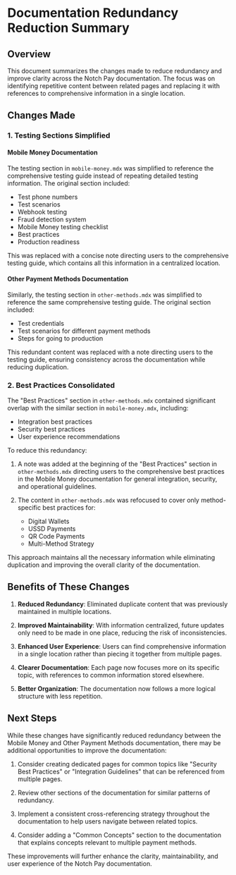# Documentation Redundancy Reduction Summary

## Overview

This document summarizes the changes made to reduce redundancy and improve clarity across the Notch Pay documentation. The focus was on identifying repetitive content between related pages and replacing it with references to comprehensive information in a single location.

## Changes Made

### 1. Testing Sections Simplified

#### Mobile Money Documentation

The testing section in `mobile-money.mdx` was simplified to reference the comprehensive testing guide instead of repeating detailed testing information. The original section included:

- Test phone numbers
- Test scenarios
- Webhook testing
- Fraud detection system
- Mobile Money testing checklist
- Best practices
- Production readiness

This was replaced with a concise note directing users to the comprehensive testing guide, which contains all this information in a centralized location.

#### Other Payment Methods Documentation

Similarly, the testing section in `other-methods.mdx` was simplified to reference the same comprehensive testing guide. The original section included:

- Test credentials
- Test scenarios for different payment methods
- Steps for going to production

This redundant content was replaced with a note directing users to the testing guide, ensuring consistency across the documentation while reducing duplication.

### 2. Best Practices Consolidated

The "Best Practices" section in `other-methods.mdx` contained significant overlap with the similar section in `mobile-money.mdx`, including:

- Integration best practices
- Security best practices
- User experience recommendations

To reduce this redundancy:

1. A note was added at the beginning of the "Best Practices" section in `other-methods.mdx` directing users to the comprehensive best practices in the Mobile Money documentation for general integration, security, and operational guidelines.

2. The content in `other-methods.mdx` was refocused to cover only method-specific best practices for:
   - Digital Wallets
   - USSD Payments
   - QR Code Payments
   - Multi-Method Strategy

This approach maintains all the necessary information while eliminating duplication and improving the overall clarity of the documentation.

## Benefits of These Changes

1. **Reduced Redundancy**: Eliminated duplicate content that was previously maintained in multiple locations.

2. **Improved Maintainability**: With information centralized, future updates only need to be made in one place, reducing the risk of inconsistencies.

3. **Enhanced User Experience**: Users can find comprehensive information in a single location rather than piecing it together from multiple pages.

4. **Clearer Documentation**: Each page now focuses more on its specific topic, with references to common information stored elsewhere.

5. **Better Organization**: The documentation now follows a more logical structure with less repetition.

## Next Steps

While these changes have significantly reduced redundancy between the Mobile Money and Other Payment Methods documentation, there may be additional opportunities to improve the documentation:

1. Consider creating dedicated pages for common topics like "Security Best Practices" or "Integration Guidelines" that can be referenced from multiple pages.

2. Review other sections of the documentation for similar patterns of redundancy.

3. Implement a consistent cross-referencing strategy throughout the documentation to help users navigate between related topics.

4. Consider adding a "Common Concepts" section to the documentation that explains concepts relevant to multiple payment methods.

These improvements will further enhance the clarity, maintainability, and user experience of the Notch Pay documentation.